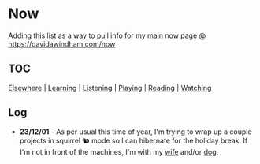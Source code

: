 # Now

Adding this list as a way to pull info for my main now page @ https://davidawindham.com/now

## TOC

[Elsewhere](elsewhere)
| [Learning](learning)
| [Listening](listening)
| [Playing](playing)
| [Reading](reading)
| [Watching](watching)

## Log

- **23/12/01** - As per usual this time of year, I'm trying to wrap up a couple projects in squirrel 🐿️ mode so I can hibernate for the holiday break. If I'm not in front of the machines, I'm with my [wife](https://ginnygast.com) and/or [dog](/notes/dogs/iris). 
